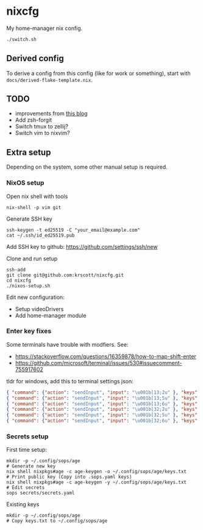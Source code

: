 # nixcfg

My home-manager nix config.

```sh
./switch.sh
```

## Derived config

To derive a config from this config (like for work or something), start with
`docs/derived-flake-template.nix`.

## TODO

- improvements from [this blog](https://www.josean.com/posts/7-amazing-cli-tools)
- Add zsh-forgit
- Switch tmux to zellij?
- Switch vim to nixvim?

## Extra setup

Depending on the system, some other manual setup is required.

### NixOS setup

Open nix shell with tools
```
nix-shell -p vim git
```

Generate SSH key
```
ssh-keygen -t ed25519 -C "your_email@example.com"
cat ~/.ssh/id_ed25519.pub
```

Add SSH key to github: https://github.com/settings/ssh/new

Clone and run setup
```
ssh-add
git clone git@github.com:krscott/nixcfg.git
cd nixcfg
./nixos-setup.sh
```

Edit new configuration:
- Setup videoDrivers
- Add home-manager module

### Enter key fixes

Some terminals have trouble with modfiers. See:
- https://stackoverflow.com/questions/16359878/how-to-map-shift-enter
- https://github.com/microsoft/terminal/issues/530#issuecomment-755917602

tldr for windows, add this to terminal settings json:
```json
{ "command": {"action": "sendInput", "input": "\u001b[13;2u" }, "keys": "shift+enter" },
{ "command": {"action": "sendInput", "input": "\u001b[13;5u" }, "keys": "ctrl+enter" },
{ "command": {"action": "sendInput", "input": "\u001b[13;6u" }, "keys": "ctrl+shift+enter" },
{ "command": {"action": "sendInput", "input": "\u001b[32;2u" }, "keys": "shift+space" },
{ "command": {"action": "sendInput", "input": "\u001b[32;5u" }, "keys": "ctrl+space" },
{ "command": {"action": "sendInput", "input": "\u001b[32;6u" }, "keys": "ctrl+shift+space" },
```

### Secrets setup

First time setup:
```
mkdir -p ~/.config/sops/age
# Generate new key
nix shell nixpkgs#age -c age-keygen -o ~/.config/sops/age/keys.txt
# Print public key (Copy into .sops.yaml keys)
nix shell nixpkgs#age -c age-keygen -y ~/.config/sops/age/keys.txt
# Edit secrets
sops secrets/secrets.yaml
```

Existing keys
```
mkdir -p ~/.config/sops/age
# Copy keys.txt to ~/.config/sops/age
```

